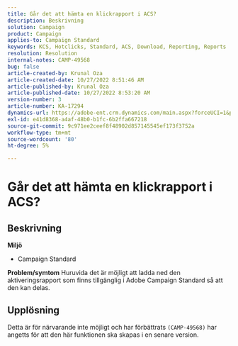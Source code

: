```yaml
---
title: Går det att hämta en klickrapport i ACS?
description: Beskrivning
solution: Campaign
product: Campaign
applies-to: Campaign Standard
keywords: KCS, Hotclicks, Standard, ACS, Download, Reporting, Reports
resolution: Resolution
internal-notes: CAMP-49568
bug: false
article-created-by: Krunal Oza
article-created-date: 10/27/2022 8:51:46 AM
article-published-by: Krunal Oza
article-published-date: 10/27/2022 8:53:20 AM
version-number: 3
article-number: KA-17294
dynamics-url: https://adobe-ent.crm.dynamics.com/main.aspx?forceUCI=1&pagetype=entityrecord&etn=knowledgearticle&id=0ecd9090-d455-ed11-bba2-6045bd006c82
exl-id: e41d8368-a4af-48b0-b1fc-6b2ffa667218
source-git-commit: 9c971ee2ceef8f48902d857145545ef173f3752a
workflow-type: tm+mt
source-wordcount: '80'
ht-degree: 5%

---
```


# Går det att hämta en klickrapport i ACS?

## Beskrivning

<b>Miljö</b>
- Campaign Standard



<b>Problem/symtom</b>
Huruvida det är möjligt att ladda ned den aktiveringsrapport som finns tillgänglig i Adobe Campaign Standard så att den kan delas.


## Upplösning


Detta är för närvarande inte möjligt och har förbättrats `(CAMP-49568)` har angetts för att den här funktionen ska skapas i en senare version.
